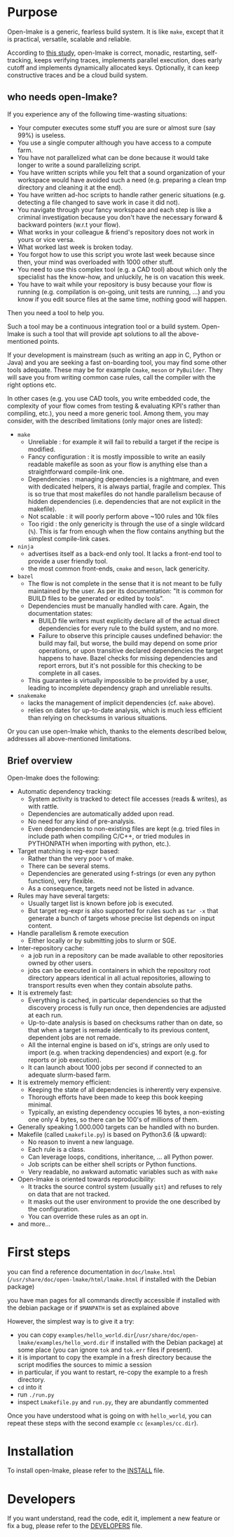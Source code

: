 # Purpose

Open-lmake is a generic, fearless build system.
It is like `make`, except that it is practical, versatile, scalable and reliable.

According to [this study](https://dl.acm.org/doi/pdf/10.1145/3236774),
open-lmake is correct, monadic, restarting, self-tracking, keeps verifying traces, implements parallel execution, does early cutoff and implements dynamically allocated keys.
Optionally, it can keep constructive traces and be a cloud build system.

## who needs open-lmake?

If you experience any of the following time-wasting situations:

- Your computer executes some stuff you are sure or almost sure (say 99%) is useless.
- You use a single computer although you have access to a compute farm.
- You have not parallelized what can be done because it would take longer to write a sound parallelizing script.
- You have written scripts while you felt that a sound organization of your workspace would have avoided such a need (e.g. preparing a clean tmp directory and cleaning it at the end).
- You have written ad-hoc scripts to handle rather generic situations (e.g. detecting a file changed to save work in case it did not).
- You navigate through your fancy workspace and each step is like a criminal investigation because you don't have the necessary forward & backward pointers (w.r.t your flow).
- What works in your colleague & friend's repository does not work in yours or vice versa.
- What worked last week is broken today.
- You forgot how to use this script you wrote last week because since then, your mind was overloaded with 1000 other stuff.
- You need to use this complex tool (e.g. a CAD tool) about which only the specialist has the know-how, and unluckily, he is on vacation this week.
- You have to wait while your repository is busy because your flow is running (e.g. compilation is on-going, unit tests are running, ...)
  and you know if you edit source files at the same time, nothing good will happen.

Then you need a tool to help you.

Such a tool may be a continuous integration tool or a build system.
Open-lmake is such a tool that will provide apt solutions to all the above-mentioned points.

If your development is mainstream (such as writing an app in C, Python or Java) and you are seeking a fast on-boarding tool, you may find some other tools adequate.
These may be for example `Cmake`, `meson` or `PyBuilder`. They will save you from writing common case rules, call the compiler with the right options etc.

In other cases (e.g. you use CAD tools, you write embedded code, the complexity of your flow comes from testing & evaluating KPI's rather than compiling, etc.), you need a more generic tool.
Among them, you may consider, with the described limitations (only major ones are listed):

- `make`
	- Unreliable          : for example it will fail to rebuild a target if the recipe is modified.
	- Fancy configuration : it is mostly impossible to write an easily readable makefile as soon as your flow is anything else than a straightforward compile-link one.
	- Dependencies        : managing dependencies is a nightmare, and even with dedicated helpers, it is always partial, fragile and complex.
	  This is so true that most makefiles do not handle parallelism because of hidden dependencies (i.e. dependencies that are not explicit in the makefile).
	- Not scalable        : it will poorly perform above ~100 rules and 10k files
	- Too rigid           : the only genericity is through the use of a single wildcard (`%`). This is far from enough when the flow contains anything but the simplest compile-link cases.
- `ninja`
	- advertises itself as a back-end only tool. It lacks a front-end tool to provide a user friendly tool.
	- the most common front-ends, `cmake` and `meson`, lack genericity.
- `bazel`
	- The flow is not complete in the sense that it is not meant to be fully maintained by the user.
	  As per its documentation: "It is common for BUILD files to be generated or edited by tools".
	- Dependencies must be manually handled with care. Again, the documentation states:
		+ BUILD file writers must explicitly declare all of the actual direct dependencies for every rule to the build system, and no more.
		+ Failure to observe this principle causes undefined behavior: the build may fail, but worse, the build may depend on some prior operations,
		  or upon transitive declared dependencies the target happens to have.
		  Bazel checks for missing dependencies and report errors, but it's not possible for this checking to be complete in all cases.
	- This guarantee is virtually impossible to be provided by a user, leading to incomplete dependency graph and unreliable results.
- `snakemake`
	- lacks the management of implicit dependencies (cf. `make` above).
	- relies on dates for up-to-date analysis, which is much less efficient than relying on checksums in various situations.

Or you can use open-lmake which, thanks to the elements described below, addresses all above-mentioned limitations.

## Brief overview

Open-lmake does the following:

- Automatic dependency tracking:
	- System activity is tracked to detect file accesses (reads & writes), as with rattle.
	- Dependencies are automatically added upon read.
	- No need for any kind of pre-analysis.
	- Even dependencies to non-existing files are kept (e.g. tried files in include path when compiling C/C++, or tried modules in PYTHONPATH when importing with python, etc.).
- Target matching is reg-expr based:
	- Rather than the very poor `%` of make.
	- There can be several stems.
	- Dependencies are generated using f-strings (or even any python function), very flexible.
	- As a consequence, targets need not be listed in advance.
- Rules may have several targets:
	- Usually target list is known before job is executed.
	- But target reg-expr is also supported for rules such as `tar -x` that generate a bunch of targets whose precise list depends on input content.
- Handle parallelism & remote execution
	- Either locally or by submitting jobs to slurm or SGE.
- Inter-repository cache:
	- a job run in a repository can be made available to other repositories owned by other users.
	- jobs can be executed in containers in which the repository root directory appears identical in all actual repositories, allowing to transport results even when they contain absolute paths.
- It is extremely fast:
	- Everything is cached, in particular dependencies so that the discovery process is fully run once, then dependencies are adjusted at each run.
	- Up-to-date analysis is based on checksums rather than on date, so that when a target is remade identically to its previous content, dependent jobs are not remade.
	- All the internal engine is based on id's, strings are only used to import (e.g. when tracking dependencies) and export (e.g. for reports or job execution).
	- It can launch about 1000 jobs per second if connected to an adequate slurm-based farm.
- It is extremely memory efficient:
	- Keeping the state of all dependencies is inherently very expensive.
	- Thorough efforts have been made to keep this book keeping minimal.
	- Typically, an existing dependency occupies 16 bytes, a non-existing one only 4 bytes, so there can be 100's of millions of them.
- Generally speaking 1.000.000 targets can be handled with no burden.
- Makefile (called `Lmakefile.py`) is based on Python3.6 (& upward):
	- No reason to invent a new language.
	- Each rule is a class.
	- Can leverage loops, conditions, inheritance, ... all Python power.
	- Job scripts can be either shell scripts or Python functions.
	- Very readable, no awkward automatic variables such as with `make`
- Open-lmake is oriented towards reproducibility:
	- It tracks the source control system (usually `git`) and refuses to rely on data that are not tracked.
	- It masks out the user environment to provide the one described by the configuration.
	- You can override these rules as an opt in.
- and more...

# First steps

you can find a reference documentation in `doc/lmake.html` (`/usr/share/doc/open-lmake/html/lmake.html` if installed with the Debian package)

you have man pages for all commands directly accessible if installed with the debian package or if `$MANPATH` is set as explained above

However, the simplest way is to give it a try:

- you can copy `examples/hello_world.dir`(`/usr/share/doc/open-lmake/examples/hello_word.dir` if installed with the Debian package) at some place (you can ignore `tok` and `tok.err` files if present).
- it is important to copy the example in a fresh directory because the script modifies the sources to mimic a session
- in particular, if you want to restart, re-copy the example to a fresh directory.
- `cd` into it
- run `./run.py`
- inspect `Lmakefile.py` and `run.py`, they are abundantly commented

Once you have understood what is going on with `hello_world`, you can repeat these steps with the second example `cc` (`examples/cc.dir`).

# Installation

To install open-lmake, please refer to the [INSTALL](INSTALL.md) file.

# Developers

If you want understand, read the code, edit it, implement a new feature or fix a bug, please refer to the [DEVELOPERS](DEVELOPERS.md) file.
